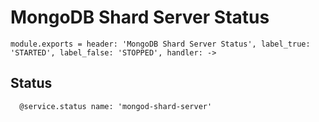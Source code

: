 
# MongoDB Shard Server Status

    module.exports = header: 'MongoDB Shard Server Status', label_true: 'STARTED', label_false: 'STOPPED', handler: ->

## Status

      @service.status name: 'mongod-shard-server'
